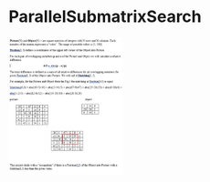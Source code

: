 # ParallelSubmatrixSearch
<img src="https://github.com/barmizrahi/ParallelSubmatrixSearch/blob/main/image.png" width="200" title="hover text">
